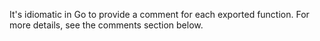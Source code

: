 It's idiomatic in Go to provide a comment for each exported function. For more details, see the comments section below.
